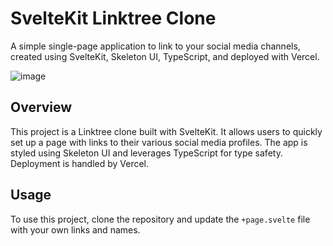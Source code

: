 # SvelteKit Linktree Clone

A simple single-page application to link to your social media channels, created using SvelteKit, Skeleton UI, TypeScript, and deployed with Vercel.

![image](https://github.com/ShawnEdgell/linktree-clone/assets/145321915/461e5520-19cf-4131-813c-72faf7064bc1)

## Overview

This project is a Linktree clone built with SvelteKit. It allows users to quickly set up a page with links to their various social media profiles. The app is styled using Skeleton UI and leverages TypeScript for type safety. Deployment is handled by Vercel.

## Usage

To use this project, clone the repository and update the `+page.svelte` file with your own links and names.
